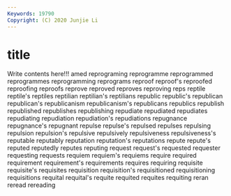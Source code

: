 ```yaml
---
Keywords: 19790
Copyright: (C) 2020 Junjie Li
---
```


# title

Write contents here!!!
amed 
reprograming 
reprogramme 
reprogrammed 
reprogrammes 
reprogramming 
reprograms 
reproof
reproof's 
reproofed 
reproofing 
reproofs 
reprove 
reproved 
reproves 
reproving 
reps 
reptile
reptile's 
reptiles 
reptilian 
reptilian's 
reptilians 
republic 
republic's 
republican 
republican's 
republicanism
republicanism's 
republicans 
republics 
republish 
republished 
republishes 
republishing 
repudiate 
repudiated 
repudiates
repudiating 
repudiation 
repudiation's 
repudiations 
repugnance 
repugnance's 
repugnant 
repulse 
repulse's 
repulsed
repulses 
repulsing 
repulsion 
repulsion's 
repulsive 
repulsively 
repulsiveness 
repulsiveness's 
reputable 
reputably
reputation 
reputation's 
reputations 
repute 
repute's 
reputed 
reputedly 
reputes 
reputing 
request
request's 
requested 
requester 
requesting 
requests 
requiem 
requiem's 
requiems 
require 
required
requirement 
requirement's 
requirements 
requires 
requiring 
requisite 
requisite's 
requisites 
requisition 
requisition's
requisitioned 
requisitioning 
requisitions 
requital 
requital's 
requite 
requited 
requites 
requiting 
reran
reread 
rereading 
